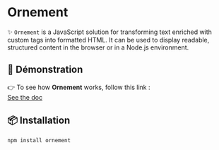 # Ornement

✨ `Ornement` is a JavaScript solution for transforming text enriched with custom tags into formatted HTML. It can be used to display readable, structured content in the browser or in a Node.js environment.

## 🔗 Démonstration

👉 To see how **Ornement** works, follow this link :  
[See the doc](https://github.com/AnthoC97/Ornement/tree/master/Documentation)

## 📦 Installation

```bash
npm install ornement